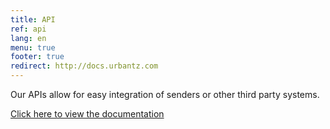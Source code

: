 ```yaml
---
title: API
ref: api
lang: en
menu: true
footer: true
redirect: http://docs.urbantz.com
---
```

Our APIs allow for easy integration of senders or other third party systems.

<a href="http://docs.urbantz.com" target="_blank">Click here to view the documentation</a>